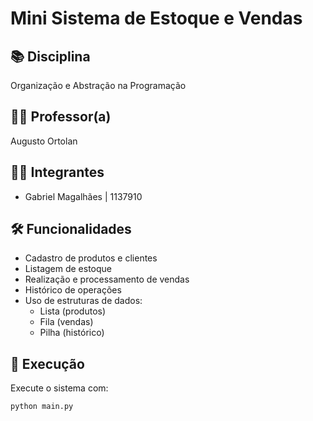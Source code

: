 # Mini Sistema de Estoque e Vendas

## 📚 Disciplina
Organização e Abstração na Programação
## 👨‍🏫 Professor(a)
Augusto Ortolan
## 👨‍💻 Integrantes
- Gabriel Magalhães | 1137910

## 🛠 Funcionalidades
- Cadastro de produtos e clientes
- Listagem de estoque
- Realização e processamento de vendas
- Histórico de operações
- Uso de estruturas de dados:
  - Lista (produtos)
  - Fila (vendas)
  - Pilha (histórico)

## 🚀 Execução
Execute o sistema com:

```bash
python main.py
